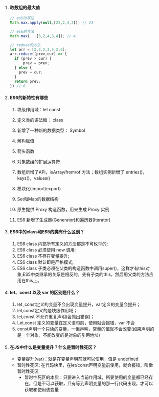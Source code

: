 1. #### 取数组的最大值

   ```js
   // es5的写法
   Math.max.apply(null,[23,2,4,2]); // 23
   
   // es6的写法
   Math.max(...[3,2,4,3,4]); // 4
   
   // reduce的方法
   let arr = [2,3,2,3,5,2,6];
   arr.reduce((prev,cur) => {
     if (prev > cur) {
         prev = prev;
     } else {
       prev = cur;
     }
     return prev;
   }) // 6
   ```

   

2. #### ES6的新特性有哪些

   1. 块级作用域：let    const

   2. 定义类的语法糖： class

   3. 新增了一种新的数据类型： Symbol

   4. 解构赋值

   5. 箭头函数

   6. 对象数组的扩展运算符

   7. 数组新增了API，isArray/from/of 方法；数组实例新增了 entries()，keys()，values()

   8. 模块化(import/export)

   9. Set和Map的数据结构

   10. 原生提供 Proxy 构造函数，用来生成 Proxy 实例

   11. ES6 新增了生成器(Generator)和遍历器(Iterator)

       

3. ####  ES6中的class和ES5的类有什么区别？

   1. ES6 class 内部所有定义的方法都是不可枚举的;
   2. ES6 class 必须使用 new 调用;
   3. ES6 class 不存在变量提升;
   4. ES6 class 默认即是严格模式;
   5. ES6 class 子类必须在父类的构造函数中调用super()，这样才有this对象;ES5中类继承的关系是相反的，先有子类的this，然后用父类的方法应用在this上。

   

4. #### let、const 以及 var 的区别是什么？

   1. let ,const定义的变量不会出现变量提升，var定义的变量会提升；
   2. let,const定义的是块级作用域；
   3. let,const 不允许重复声明(会抛出错误)；
   4. Let,const 定义的变量在定义语句前，使用就会报错，var 不会
   5. const声明一个只读的变量，一但声明，常量的值就不会改变(如果声明的是一个对象，不能改变的是对象的引用地址)



5. #### 在JS中什么是变量提升？什么是暂时性死区？

   - 变量提升(var)：就是在变量声明前就可以使用，值是  undefined
   - 暂时性死区: 在代码块里，在let/const声明变量前使用，就会报错，叫做暂时性死区
     - 暂时性死区的本质：只要进入当前作用域，所要使用的变量都已经存在，但是不可以获取，只有等到声明变量的那一行代码出现，才可以获取和使用该变量







